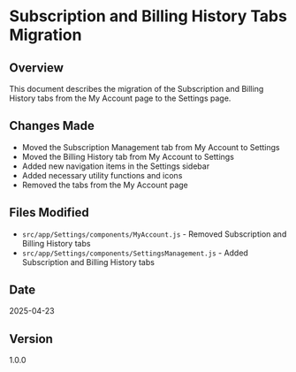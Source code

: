 # Subscription and Billing History Tabs Migration

## Overview
This document describes the migration of the Subscription and Billing History tabs from the My Account page to the Settings page.

## Changes Made
- Moved the Subscription Management tab from My Account to Settings
- Moved the Billing History tab from My Account to Settings
- Added new navigation items in the Settings sidebar
- Added necessary utility functions and icons
- Removed the tabs from the My Account page

## Files Modified
- `src/app/Settings/components/MyAccount.js` - Removed Subscription and Billing History tabs
- `src/app/Settings/components/SettingsManagement.js` - Added Subscription and Billing History tabs

## Date
2025-04-23

## Version
1.0.0
